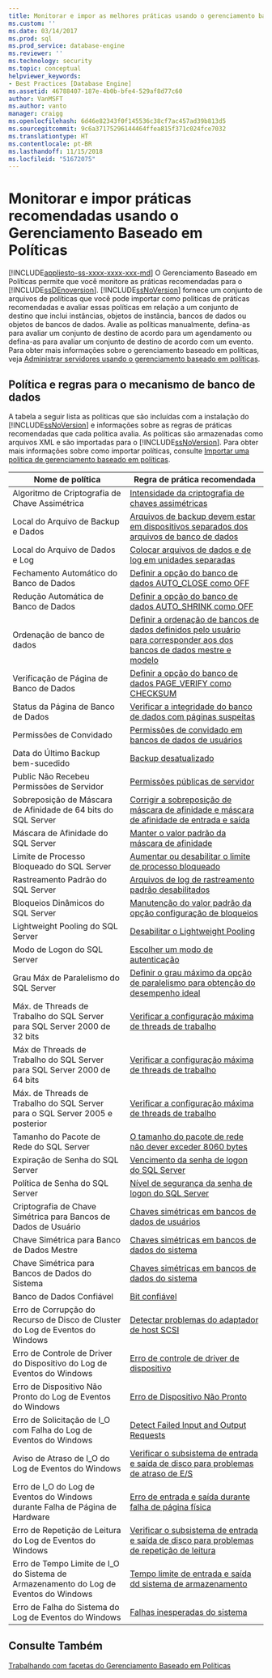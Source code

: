 ```yaml
---
title: Monitorar e impor as melhores práticas usando o gerenciamento baseado em políticas | Microsoft Docs
ms.custom: ''
ms.date: 03/14/2017
ms.prod: sql
ms.prod_service: database-engine
ms.reviewer: ''
ms.technology: security
ms.topic: conceptual
helpviewer_keywords:
- Best Practices [Database Engine]
ms.assetid: 46788407-187e-4b0b-bfe4-529af8d77c60
author: VanMSFT
ms.author: vanto
manager: craigg
ms.openlocfilehash: 6d46e82343f0f145536c38cf7ac457ad39b813d5
ms.sourcegitcommit: 9c6a37175296144464ffea815f371c024fce7032
ms.translationtype: HT
ms.contentlocale: pt-BR
ms.lasthandoff: 11/15/2018
ms.locfileid: "51672075"
---
```

# <a name="monitor-and-enforce-best-practices-by-using-policy-based-management"></a>Monitorar e impor práticas recomendadas usando o Gerenciamento Baseado em Políticas
[!INCLUDE[appliesto-ss-xxxx-xxxx-xxx-md](../../includes/appliesto-ss-xxxx-xxxx-xxx-md.md)]
  O Gerenciamento Baseado em Políticas permite que você monitore as práticas recomendadas para o [!INCLUDE[ssDEnoversion](../../includes/ssdenoversion-md.md)]. [!INCLUDE[ssNoVersion](../../includes/ssnoversion-md.md)] fornece um conjunto de arquivos de políticas que você pode importar como políticas de práticas recomendadas e avaliar essas políticas em relação a um conjunto de destino que inclui instâncias, objetos de instância, bancos de dados ou objetos de bancos de dados. Avalie as políticas manualmente, defina-as para avaliar um conjunto de destino de acordo para um agendamento ou defina-as para avaliar um conjunto de destino de acordo com um evento. Para obter mais informações sobre o gerenciamento baseado em políticas, veja [Administrar servidores usando o gerenciamento baseado em políticas](../../relational-databases/policy-based-management/administer-servers-by-using-policy-based-management.md).  
  
## <a name="policy-and-rules-for-database-engine"></a>Política e regras para o mecanismo de banco de dados  
 A tabela a seguir lista as políticas que são incluídas com a instalação do [!INCLUDE[ssNoVersion](../../includes/ssnoversion-md.md)] e informações sobre as regras de práticas recomendadas que cada política avalia. As políticas são armazenadas como arquivos XML e são importadas para o [!INCLUDE[ssNoVersion](../../includes/ssnoversion-md.md)]. Para obter mais informações sobre como importar políticas, consulte [Importar uma política de gerenciamento baseado em políticas](../../relational-databases/policy-based-management/import-a-policy-based-management-policy.md).  
  
|Nome de política|Regra de prática recomendada|  
|-----------------|------------------------|  
|Algoritmo de Criptografia de Chave Assimétrica|[Intensidade da criptografia de chaves assimétricas](../../relational-databases/policy-based-management/asymmetric-keys-encryption-strength.md)|  
|Local do Arquivo de Backup e Dados|[Arquivos de backup devem estar em dispositivos separados dos arquivos de banco de dados](https://msdn.microsoft.com/library/7039bebb-1f25-4cf3-81f1-393dfb78da12)|  
|Local do Arquivo de Dados e Log|[Colocar arquivos de dados e de log em unidades separadas](../../relational-databases/policy-based-management/place-data-and-log-files-on-separate-drives.md)|  
|Fechamento Automático do Banco de Dados|[Definir a opção do banco de dados AUTO_CLOSE como OFF](../../relational-databases/policy-based-management/set-the-auto-close-database-option-to-off.md)|  
|Redução Automática de Banco de Dados|[Definir a opção do banco de dados AUTO_SHRINK como OFF](../../relational-databases/policy-based-management/set-the-auto-shrink-database-option-to-off.md)|  
|Ordenação de banco de dados|[Definir a ordenação de bancos de dados definidos pelo usuário para corresponder aos dos bancos de dados mestre e modelo](https://msdn.microsoft.com/library/c686446f-dae1-4b05-a3df-837b3422988d)|  
|Verificação de Página de Banco de Dados|[Definir a opção do banco de dados PAGE_VERIFY como CHECKSUM](../../relational-databases/policy-based-management/set-the-page-verify-database-option-to-checksum.md)|  
|Status da Página de Banco de Dados|[Verificar a integridade do banco de dados com páginas suspeitas](../../relational-databases/policy-based-management/check-integrity-of-database-with-suspect-pages.md)|  
|Permissões de Convidado|[Permissões de convidado em bancos de dados de usuários](../../relational-databases/policy-based-management/guest-permissions-on-user-databases.md)|  
|Data do Último Backup bem-sucedido|[Backup desatualizado](../../relational-databases/policy-based-management/outdated-backup.md)|  
|Public Não Recebeu Permissões de Servidor|[Permissões públicas de servidor](../../relational-databases/policy-based-management/server-public-permissions.md)|  
|Sobreposição de Máscara de Afinidade de 64 bits do SQL Server|[Corrigir a sobreposição de máscara de afinidade e máscara de afinidade de entrada e saída](../../relational-databases/policy-based-management/correct-affinity-mask-and-affinity-input-and-output-mask-overlap.md)|  
|Máscara de Afinidade do SQL Server|[Manter o valor padrão da máscara de afinidade](../../relational-databases/policy-based-management/keep-the-affinity-mask-default-value.md)|  
|Limite de Processo Bloqueado do SQL Server|[Aumentar ou desabilitar o limite de processo bloqueado](../../relational-databases/policy-based-management/increase-or-disable-blocked-process-threshold.md)|  
|Rastreamento Padrão do SQL Server|[Arquivos de log de rastreamento padrão desabilitados](../../relational-databases/policy-based-management/default-trace-log-files-disabled.md)|  
|Bloqueios Dinâmicos do SQL Server|[Manutenção do valor padrão da opção configuração de bloqueios](../../relational-databases/policy-based-management/keep-the-locks-configuration-option-default-value.md)|  
|Lightweight Pooling do SQL Server|[Desabilitar o Lightweight Pooling](../../relational-databases/policy-based-management/disable-lightweight-pooling.md)|  
|Modo de Logon do SQL Server|[Escolher um modo de autenticação](../../relational-databases/security/choose-an-authentication-mode.md)|  
|Grau Máx de Paralelismo do SQL Server|[Definir o grau máximo da opção de paralelismo para obtenção do desempenho ideal](../../relational-databases/policy-based-management/set-the-max-degree-of-parallelism-option-for-optimal-performance.md)|  
|Máx. de Threads de Trabalho do SQL Server para SQL Server 2000 de 32 bits|[Verificar a configuração máxima de threads de trabalho](../../relational-databases/policy-based-management/verify-max-worker-threads-setting.md)|  
|Máx de Threads de Trabalho do SQL Server para SQL Server 2000 de 64 bits|[Verificar a configuração máxima de threads de trabalho](../../relational-databases/policy-based-management/verify-max-worker-threads-setting.md)|  
|Máx. de Threads de Trabalho do SQL Server para o SQL Server 2005 e posterior|[Verificar a configuração máxima de threads de trabalho](../../relational-databases/policy-based-management/verify-max-worker-threads-setting.md)|  
|Tamanho do Pacote de Rede do SQL Server|[O tamanho do pacote de rede não dever exceder 8060 bytes](../../relational-databases/policy-based-management/network-packet-size-should-not-exceed-8060-bytes.md)|  
|Expiração de Senha do SQL Server|[Vencimento da senha de logon do SQL Server](../../relational-databases/policy-based-management/sql-server-login-password-expiration.md)|  
|Política de Senha do SQL Server|[Nível de segurança da senha de logon do SQL Server](../../relational-databases/policy-based-management/sql-server-login-password-strength.md)|  
|Criptografia de Chave Simétrica para Bancos de Dados de Usuário|[Chaves simétricas em bancos de dados de usuários](../../relational-databases/policy-based-management/symmetric-keys-on-user-databases.md)|  
|Chave Simétrica para Banco de Dados Mestre|[Chaves simétricas em bancos de dados do sistema](../../relational-databases/policy-based-management/symmetric-keys-on-system-databases.md)|  
|Chave Simétrica para Bancos de Dados do Sistema|[Chaves simétricas em bancos de dados do sistema](../../relational-databases/policy-based-management/symmetric-keys-on-system-databases.md)|  
|Banco de Dados Confiável|[Bit confiável](../../relational-databases/policy-based-management/trustworthy-bit.md)|  
|Erro de Corrupção do Recurso de Disco de Cluster do Log de Eventos do Windows|[Detectar problemas do adaptador de host SCSI](../../relational-databases/policy-based-management/detect-scsi-host-adapter-issues.md)|  
|Erro de Controle de Driver do Dispositivo do Log de Eventos do Windows|[Erro de controle de driver de dispositivo](../../relational-databases/policy-based-management/device-driver-control-error.md)|  
|Erro de Dispositivo Não Pronto do Log de Eventos do Windows|[Erro de Dispositivo Não Pronto](../../relational-databases/policy-based-management/device-not-ready-error.md)|  
|Erro de Solicitação de I_O com Falha do Log de Eventos do Windows|[Detect Failed Input and Output Requests](../../relational-databases/policy-based-management/detect-failed-input-and-output-requests.md)|  
|Aviso de Atraso de I_O do Log de Eventos do Windows|[Verificar o subsistema de entrada e saída de disco para problemas de atraso de E/S](../../relational-databases/policy-based-management/check-disk-input-and-output-subsystem-for-io-delay-problems.md)|  
|Erro de I_O do Log de Eventos do Windows durante Falha de Página de Hardware|[Erro de entrada e saída durante falha de página física](../../relational-databases/policy-based-management/input-and-output-error-during-hard-page-fault.md)|  
|Erro de Repetição de Leitura do Log de Eventos do Windows|[Verificar o subsistema de entrada e saída de disco para problemas de repetição de leitura](../../relational-databases/policy-based-management/check-disk-input-output-subsystem-for-read-retry-problems.md)|  
|Erro de Tempo Limite de I_O do Sistema de Armazenamento do Log de Eventos do Windows|[Tempo limite de entrada e saída dd sistema de armazenamento](../../relational-databases/policy-based-management/storage-system-input-output-time-out.md)|  
|Erro de Falha do Sistema do Log de Eventos do Windows|[Falhas inesperadas do sistema](../../relational-databases/policy-based-management/unexpected-system-failures.md)|  
  
## <a name="see-also"></a>Consulte Também  
 [Trabalhando com facetas do Gerenciamento Baseado em Políticas](../../relational-databases/policy-based-management/working-with-policy-based-management-facets.md)  
  
  
